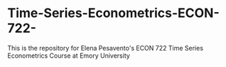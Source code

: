# Time-Series-Econometrics-ECON-722-
This is the repository for Elena Pesavento's ECON 722 Time Series Econometrics Course at Emory University
